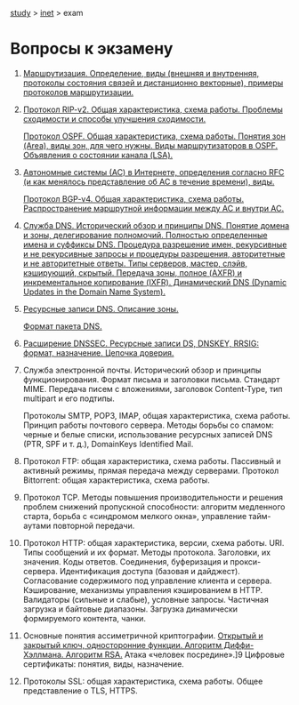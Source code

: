 [study](../) > [inet](./) > exam

# Вопросы к экзамену

1. [Маршрутизация. Определение, виды (внешняя и внутренняя, протоколы состояния связей и дистанционно векторные), примеры протоколов маршрутизации. ](routing)

2. [Протокол RIP-v2. Общая характеристика, схема работы. Проблемы сходимости и способы улучшения сходимости.](routing/rip) 

   [Протокол OSPF. Общая характеристика, схема работы. Понятия зон (Area), виды зон, для чего нужны. Виды маршрутизаторов в OSPF. Объявления о состоянии канала (LSA).](routing/ospf)

3. [Автономные системы (АС) в Интернете, определения согласно RFC (и как менялось представление об АС в течение времени), виды.](as) 

   [Протокол BGP-v4. Общая характеристика, схема работы. Распространение маршрутной информации между АС и внутри АС. ](routing/bgp)

4. [Служба DNS. Исторический обзор и принципы DNS. Понятие домена и зоны, делегирование полномочий. Полностью определенные имена и суффиксы DNS. Процедура разрешение имен, рекурсивные и не рекурсивные запросы и процедуры разрешения, авторитетные и не авторитетные ответы. Типы серверов, мастер, слэйв, кэширующий, скрытый. Передача зоны, полное (AXFR) и инкрементальное копирование (IXFR). Динамический DNS (Dynamic Updates in the Domain Name System).](dns)

5. [Ресурсные записи DNS. Описание зоны.](dns/conf)

   [Формат пакета DNS.](dns/format)

6. [Расширение DNSSEC. Ресурсные записи DS, DNSKEY, RRSIG: формат, назначение. Цепочка доверия.](dns/dnssec) 

7. Служба электронной почты. Исторический обзор и принципы функционирования. Формат письма и заголовки письма. Стандарт MIME. Передача писем с вложениями, заголовок Content-Type, тип multipart и его подтипы. 

   Протоколы SMTP, POP3, IMAP, общая характеристика, схема работы. Принцип работы почтового сервера. Методы борьбы со спамом: черные и белые списки, использование ресурсных записей DNS (PTR, SPF и т. д.), DomainKeys Identified Mail. 

8. Протокол FTP: общая характеристика, схема работы. Пассивный и активный режимы, прямая передача между серверами. Протокол Bittorrent: общая характеристика, схема работы. 

9. Протокол TCP. Методы повышения производительности и решения проблем снижений пропускной способности: алгоритм медленного старта, борьба с «синдромом мелкого окна», управление тайм-аутами повторной передачи. 

10. Протокол HTTP: общая характеристика, версии, схема работы. URI. Типы сообщений и их формат. Методы протокола. Заголовки, их значения. Коды ответов. Соединения, буферизация и прокси-сервера. Идентификация доступа (базовая и дайджест). Согласование содержимого под управление клиента и сервера. Кэширование, механизмы управления кэшированием в HTTP. Валидаторы (сильные и слабые), условные запросы. Частичная загрузка и байтовые диапазоны. Загрузка динамически формируемого контента, чанки. 

11. Основные понятия ассиметричной криптографии. [Открытый и закрытый ключ, односторонние функции. Алгоритм Диффи-Хэллмана. Алгоритм RSA.](dns/crypto) Атака «человек посредине».]9 Цифровые сертификаты: понятия, виды, назначение. 

12. Протоколы SSL: общая характеристика, схема работы. Общее представление о TLS, HTTPS. 